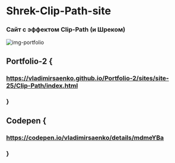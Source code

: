 # Shrek-Clip-Path-site

### Сайт с эффектом Clip-Path (и Шреком)

![img-portfolio](https://user-images.githubusercontent.com/56477695/124283954-2981af00-db55-11eb-9710-85446e320d41.jpg)

## Portfolio-2 {
 
### https://vladimirsaenko.github.io/Portfolio-2/sites/site-25/Clip-Path/index.html

### }

## Codepen {

### https://codepen.io/vladimirsaenko/details/mdmeYBa

### }
